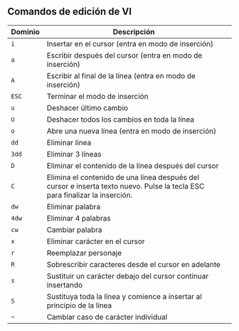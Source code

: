 ## Comandos de edición de VI

|Dominio|Descripción||
|---|---|---|
|`i`|Insertar en el cursor (entra en modo de inserción)|
|`a`|Escribir después del cursor (entra en modo de inserción)|
|`A`|Escribir al final de la línea (entra en modo de inserción)|
|`ESC`|Terminar el modo de inserción|
|`u`|Deshacer último cambio|
|`U`|Deshacer todos los cambios en toda la línea|
|`o`|Abre una nueva línea (entra en modo de inserción)|
|`dd`|Eliminar línea|
|`3dd`|Eliminar 3 líneas|
|`D`|Eliminar el contenido de la línea después del cursor|
|`C`|Elimina el contenido de una línea después del cursor e inserta texto nuevo. Pulse la tecla ESC para finalizar la inserción.|
|`dw`|Eliminar palabra|
|`4dw`|Eliminar 4 palabras|
|`cw`|Cambiar palabra|
|`x`|Eliminar carácter en el cursor|
|`r`|Reemplazar personaje|
|`R`|Sobrescribir caracteres desde el cursor en adelante|
|`s`|Sustituir un carácter debajo del cursor continuar insertando|
|`S`|Sustituya toda la línea y comience a insertar al principio de la línea|
|`~`|Cambiar caso de carácter individual|